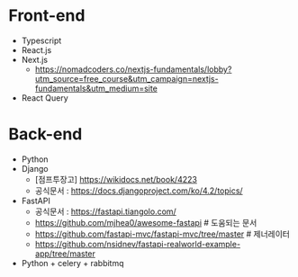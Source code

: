 # Front-end
- Typescript
- React.js
- Next.js
  - https://nomadcoders.co/nextjs-fundamentals/lobby?utm_source=free_course&utm_campaign=nextjs-fundamentals&utm_medium=site 
- React Query


# Back-end
- Python
- Django
    - [점프투장고] https://wikidocs.net/book/4223
    - 공식문서 : https://docs.djangoproject.com/ko/4.2/topics/
- FastAPI
    - 공식문서 : https://fastapi.tiangolo.com/
    - https://github.com/mjhea0/awesome-fastapi # 도움되는 문서
    - https://github.com/fastapi-mvc/fastapi-mvc/tree/master # 제너레이터
    - https://github.com/nsidnev/fastapi-realworld-example-app/tree/master
- Python + celery + rabbitmq
